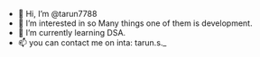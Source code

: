 - 👋 Hi, I’m @tarun7788
- 👀 I’m interested in so Many things one of them is development.
- 🌱 I’m currently learning DSA.
- 📫 you can contact me on inta: tarun.s._

<!---
tarun7788/tarun7788 is a ✨ special ✨ repository because its `README.md` (this file) appears on your GitHub profile.
You can click the Preview link to take a look at your changes.
--->
